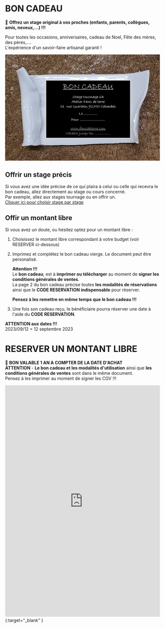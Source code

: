 # BON CADEAU  

🎁 **Offrez un stage original à vos proches (enfants, parents, collègues, amis, neveux,…) !!!**  

Pour toutes les occasions, anniversaires, cadeau de Noel, Fête des mères, des pères,….  
L'expérience d'un savoir-faire artisanal garanti !

<img src="/images/carte cadeau-ceramique-fansdeterre-raku-paris-600 410.png" class="image-horiz">

## Offrir un stage précis
Si vous avez une idée précise de ce qui plaira à celui ou celle qui recevra le bon cadeau, allez directement au stage ou cours concerné.   
Par exemple, allez aux stages tournage ou en offrir un.      
[Cliquer ici pour choisir stage par stage](pages/stages_adultes.md)    

## Offir un montant libre
Si vous avez un doute, ou hésitez optez pour un montant libre :  
1. Choisissez le montant libre correspondant à votre budget (voir RESERVER ci-dessous)   

2. Imprimez et complétez le bon cadeau vierge.
   Le document peut être personalisé.   

   **Attention !!!**  
   Le **bon cadeau**, est à **imprimer ou télécharger** au moment de **signer les conditions générales de ventes**.  
   La page 2 du bon cadeau précise toutes **les modalités de réservations** ainsi que le **CODE RESERVATION indispensable** pour réserver.  
   
   **Pensez à les remettre en même temps que le bon cadeau !!!**  

3. Une fois son cadeau reçu, le bénéficiaire pourra réserver une date à l'aide du **CODE RESERVATION**.  

     
**ATTENTION aux dates !!!**  
2023/09/12  =  12 septembre 2023  

# RESERVER UN MONTANT LIBRE   
🎁 **BON VALABLE 1 AN A COMPTER DE LA DATE D'ACHAT**   
**ATTENTION** - **Le bon cadeau et les modalités d'utilisation** ainsi que **les conditions générales de ventes** sont dans le même document.  
Pensez à les imprimer au moment de signer les CGV !!!    
<iframe id="haWidget" allowtransparency="true" scrolling="auto" src="https://www.helloasso.com/associations/fans-de-terre/evenements/bon-cadeau-2023-2024/widget" style="width: 100%; height: 750px; border: none;"></iframe>{:target="_blank" }  
